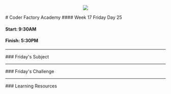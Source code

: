 <p align="center"><img src="https://github.com/coder-factory-academy/cf-guidline-css/blob/master/CFA.png"></p>
# Coder Factory Academy
#### Week 17 Friday Day 25

#### Start: 9:30AM
#### Finish: 5:30PM
<hr>
### Friday's Subject




<hr>
### Friday's Challenge


<hr>
### Learning Resources
